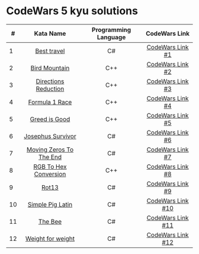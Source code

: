 # CodeWars 5 kyu solutions

|   #  |   Kata Name   |   Programming Language   |   CodeWars Link   |
|---|:----------:|:-------------:|:-------------:|
1 | [Best travel](Best_travel.md) | C# | [CodeWars Link #1](https://www.codewars.com/kata/55e7280b40e1c4a06d0000aa/csharp) |
2 | [Bird Mountain](Bird_Mountain.md) | C++ | [CodeWars Link #2](https://www.codewars.com/kata/5c09ccc9b48e912946000157/cpp) |
3 | [Directions Reduction](Directions_Reduction.md) | C++ | [CodeWars Link #3](https://www.codewars.com/kata/550f22f4d758534c1100025a/cpp) |
4 | [Formula 1 Race](Formula_1_Race.md) | C++ | [CodeWars Link #4](https://www.codewars.com/kata/626d691649cb3c7acd63457b/cpp) |
5 | [Greed is Good](Greed_is_Good.md) | C++ | [CodeWars Link #5](https://www.codewars.com/kata/5270d0d18625160ada0000e4/cpp) |
6 | [Josephus Survivor](Josephus_Survivor.md) | C# | [CodeWars Link #6](https://www.codewars.com/kata/555624b601231dc7a400017a/csharp) |
7 | [Moving Zeros To The End](Moving_Zeros_To_The_End.md) | C# | [CodeWars Link #7](https://www.codewars.com/kata/52597aa56021e91c93000cb0/csharp) |
8 | [RGB To Hex Conversion](RGB_To_Hex_Conversion.md) | C++ | [CodeWars Link #8](https://www.codewars.com/kata/513e08acc600c94f01000001/cpp) |
9 | [Rot13](Rot13.md) | C# | [CodeWars Link #9](https://www.codewars.com/kata/530e15517bc88ac656000716/cpp) |
10 | [Simple Pig Latin](Simple_Pig_Latin.md) | C# | [CodeWars Link #10](https://www.codewars.com/kata/520b9d2ad5c005041100000f/csharp) |
11 | [The Bee](The_Bee.md) | C# | [CodeWars Link #11](https://www.codewars.com/kata/6408ba54babb196a61d66a65/csharp) |
12 | [Weight for weight](Weight_for_weight.md) | C# | [CodeWars Link #12](https://www.codewars.com/kata/55c6126177c9441a570000cc/csharp) |
